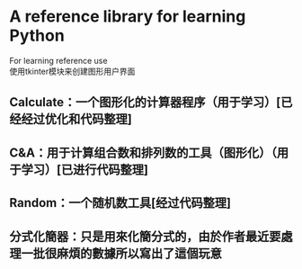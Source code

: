 # A reference library for learning Python
For learning reference use  
使用tkinter模块来创建图形用户界面  
## Calculate：一个图形化的计算器程序（用于学习）[已经经过优化和代码整理]  
## C&A：用于计算组合数和排列数的工具（图形化）（用于学习）[已进行代码整理]  
## Random：一个随机数工具[经过代码整理]  
## 分式化簡器：只是用來化簡分式的，由於作者最近要處理一批很麻煩的數據所以寫出了這個玩意
